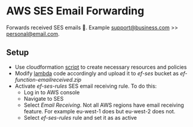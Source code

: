 # AWS SES Email Forwarding

Forwards received SES emails 📧. Example support@business.com >> personal@email.com.

## Setup
- Use cloudformation [script](https://github.com/adelinosousa/demos/blob/main/EmailForwarding/index.json) to create necessary resources and policies
- Modify [lambda](https://github.com/arithmetric/aws-lambda-ses-forwarder/blob/master/index.js) code accordingly and upload it to *ef-ses* bucket as *ef-function-emailreceived.zip*
- Activate *ef-ses-rules* SES email receiving rule. To do this: 
  - Log in to AWS console
  - Navigate to SES
  - Select *Email Receiving*. Not all AWS regions have email receiving feature. For example eu-west-1 does but eu-west-2 does not.
  - Select *ef-ses-rules* rule and set it as as active
